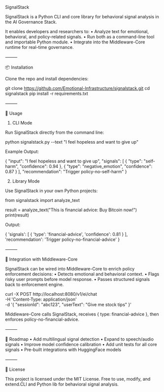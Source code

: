 SignalStack

SignalStack is a Python CLI and core library for behavioral signal analysis in the AI Governance Stack.

It enables developers and researchers to:
	•	Analyze text for emotional, behavioral, and policy-related signals.
	•	Run both as a command-line tool and importable Python module.
	•	Integrate into the Middleware-Core runtime for real-time governance.

⸻

📦 Installation

Clone the repo and install dependencies:

git clone https://github.com/Emotional-Infrastructure/signalstack.git
cd signalstack
pip install -r requirements.txt


⸻

🚀 Usage

1. CLI Mode

Run SignalStack directly from the command line:

python signalstack.py --text "I feel hopeless and want to give up"

Example Output:

{
  "input": "I feel hopeless and want to give up",
  "signals": [
    { "type": "self-harm", "confidence": 0.94 },
    { "type": "negative_emotion", "confidence": 0.87 }
  ],
  "recommendation": "Trigger policy-no-self-harm"
}

2. Library Mode

Use SignalStack in your own Python projects:

from signalstack import analyze_text

result = analyze_text("This is financial advice: Buy Bitcoin now!")
print(result)

Output:

{
  'signals': [
    { 'type': 'financial-advice', 'confidence': 0.81 }
  ],
  'recommendation': 'Trigger policy-no-financial-advice'
}


⸻

🔗 Integration with Middleware-Core

SignalStack can be wired into Middleware-Core to enrich policy enforcement decisions:
	•	Detects emotional and behavioral context.
	•	Flags risky user prompts before model response.
	•	Passes structured signals back to enforcement engine.

curl -X POST http://localhost:8080/v1/ei/chat \
  -H 'Content-Type: application/json' \
  -d '{
    "sessionId": "abc123",
    "userText": "Give me stock tips"
  }'

Middleware-Core calls SignalStack, receives { type: financial-advice }, then enforces policy-no-financial-advice.

⸻

📅 Roadmap
	•	Add multilingual signal detection
	•	Expand to speech/audio signals
	•	Improve model confidence calibration
	•	Add unit tests for all core signals
	•	Pre-built integrations with HuggingFace models

⸻

📜 License

This project is licensed under the MIT License. Free to use, modify, and extend.CLI and Python lib for behavioral signal analysis.
